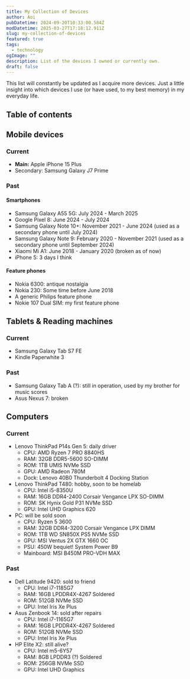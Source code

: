 ```yaml
---
title: My Collection of Devices
author: Aoi
pubDatetime: 2024-09-20T10:33:00.584Z
modDatetime: 2025-03-27T17:18:12.911Z
slug: my-collection-of-devices
featured: true
tags:
  - technology
ogImage: ""
description: List of the devices I owned or currently own.
draft: false
---
```


This list will constantly be updated as I acquire more devices. Just a little insight into which devices I use (or have used, to my best memory) in my everyday life.

## Table of contents

## Mobile devices

### Current
- **Main:** Apple iPhone 15 Plus
- Secondary: Samsung Galaxy J7 Prime

### Past

#### Smartphones
- Samsung Galaxy A55 5G: July 2024 - March 2025
- Google Pixel 8: June 2024 - July 2024
- Samsung Galaxy Note 10+: November 2021 - June 2024 (used as a secondary phone until July 2024)
- Samsung Galaxy Note 9: February 2020 - November 2021 (used as a secondary phone until September 2024)
- Xiaomi Mi A1: June 2018 - January 2020 (broken as of now)
- iPhone 5: 3 days I think

#### Feature phones
- Nokia 6300: antique nostalgia
- Nokia 230: Some time before June 2018
- A generic Philips feature phone
- Nokie 107 Dual SIM: my first feature phone

## Tablets & Reading machines

### Current
- Samsung Galaxy Tab S7 FE
- Kindle Paperwhite 3

### Past
- Samsung Galaxy Tab A (?): still in operation, used by my brother for music scores
- Asus Nexus 7: broken

## Computers

### Current
- Lenovo ThinkPad P14s Gen 5: daily driver
  - CPU: AMD Ryzen 7 PRO 8840HS
  - RAM: 32GB DDR5-5600 SO-DIMM
  - ROM: 1TB UMIS NVMe SSD
  - GPU: AMD Radeon 780M
  - Dock: Lenovo 40B0 Thunderbolt 4 Docking Station
- Lenovo ThinkPad T480: hobby, soon to be homelab
  - CPU: Intel i5-8350U
  - RAM: 16GB DDR4-2400 Corsair Vengance LPX SO-DIMM
  - ROM: SK Hynix Gold P31 NVMe SSD
  - GPU: Intel UHD Graphics 620
- PC: will be sold soon
  - CPU: Ryzen 5 3600
  - RAM: 32GB DDR4-3200 Corsair Vengance LPX DIMM
  - ROM: 1TB WD SN850X PS5 NVMe SSD
  - GPU: MSI Ventus 2X GTX 1660 OC
  - PSU: 450W bequiet! System Power B9
  - Mainboard: MSI B450M PRO-VDH MAX

### Past
- Dell Latitude 9420: sold to friend
  - CPU: Intel i7-1185G7
  - RAM: 16GB LPDDR4X-4267 Soldered
  - ROM: 512GB NVMe SSD
  - GPU: Intel Iris Xe Plus
- Asus Zenbook 14: sold after repairs
  - CPU: Intel i7-1165G7
  - RAM: 16GB LPDDR4X-4267 Soldered
  - ROM: 512GB NVMe SSD
  - GPU: Intel Iris Xe Plus
- HP Elite X2: still alive?
  - CPU: Intel m5-6Y57
  - RAM: 8GB LPDDR3 (?) Soldered
  - ROM: 256GB NVMe SSD
  - GPU: Intel UHD Graphics

